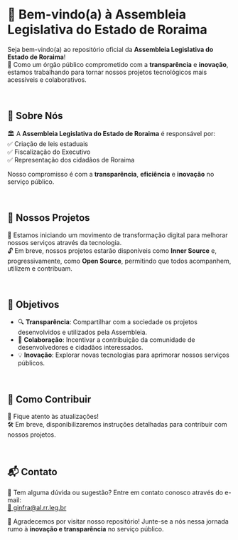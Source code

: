 # 🎉 Bem-vindo(a) à Assembleia Legislativa do Estado de Roraima

Seja bem-vindo(a) ao repositório oficial da **Assembleia Legislativa do Estado de Roraima**!  
📢 Como um órgão público comprometido com a **transparência** e **inovação**, estamos trabalhando para tornar nossos projetos tecnológicos mais acessíveis e colaborativos.

<br>

## 📖 Sobre Nós  
🏛️ A **Assembleia Legislativa do Estado de Roraima** é responsável por:  
✅ Criação de leis estaduais  
✅ Fiscalização do Executivo  
✅ Representação dos cidadãos de Roraima  

Nosso compromisso é com a **transparência**, **eficiência** e **inovação** no serviço público.

<br>

## 🚀 Nossos Projetos  
📌 Estamos iniciando um movimento de transformação digital para melhorar nossos serviços através da tecnologia.  
🔓 Em breve, nossos projetos estarão disponíveis como **Inner Source** e, progressivamente, como **Open Source**, permitindo que todos acompanhem, utilizem e contribuam.

<br>

## 🎯 Objetivos  
- 🔍 **Transparência**: Compartilhar com a sociedade os projetos desenvolvidos e utilizados pela Assembleia.  
- 🤝 **Colaboração**: Incentivar a contribuição da comunidade de desenvolvedores e cidadãos interessados.  
- 💡 **Inovação**: Explorar novas tecnologias para aprimorar nossos serviços públicos.

<br>

## 🤝 Como Contribuir  
👀 Fique atento às atualizações!  
🛠️ Em breve, disponibilizaremos instruções detalhadas para contribuir com nossos projetos.

<br>

## 📬 Contato  
📧 Tem alguma dúvida ou sugestão? Entre em contato conosco através do e-mail:  
[📩 ginfra@al.rr.leg.br](mailto:ginfra@al.rr.leg.br)

💙 Agradecemos por visitar nosso repositório! Junte-se a nós nessa jornada rumo à **inovação e transparência** no serviço público.
